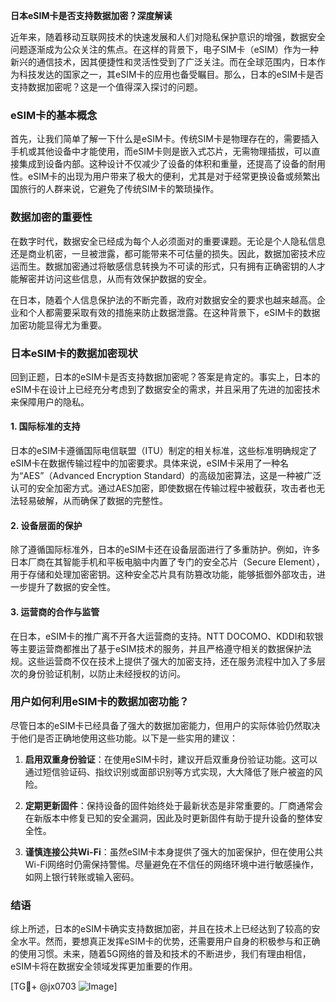 **日本eSIM卡是否支持数据加密？深度解读**

近年来，随着移动互联网技术的快速发展和人们对隐私保护意识的增强，数据安全问题逐渐成为公众关注的焦点。在这样的背景下，电子SIM卡（eSIM）作为一种新兴的通信技术，因其便捷性和灵活性受到了广泛关注。而在全球范围内，日本作为科技发达的国家之一，其eSIM卡的应用也备受瞩目。那么，日本的eSIM卡是否支持数据加密呢？这是一个值得深入探讨的问题。

### eSIM卡的基本概念

首先，让我们简单了解一下什么是eSIM卡。传统SIM卡是物理存在的，需要插入手机或其他设备中才能使用，而eSIM卡则是嵌入式芯片，无需物理插拔，可以直接集成到设备内部。这种设计不仅减少了设备的体积和重量，还提高了设备的耐用性。eSIM卡的出现为用户带来了极大的便利，尤其是对于经常更换设备或频繁出国旅行的人群来说，它避免了传统SIM卡的繁琐操作。

### 数据加密的重要性

在数字时代，数据安全已经成为每个人必须面对的重要课题。无论是个人隐私信息还是商业机密，一旦被泄露，都可能带来不可估量的损失。因此，数据加密技术应运而生。数据加密通过将敏感信息转换为不可读的形式，只有拥有正确密钥的人才能解密并访问这些信息，从而有效保护数据的安全。

在日本，随着个人信息保护法的不断完善，政府对数据安全的要求也越来越高。企业和个人都需要采取有效的措施来防止数据泄露。在这种背景下，eSIM卡的数据加密功能显得尤为重要。

### 日本eSIM卡的数据加密现状

回到正题，日本的eSIM卡是否支持数据加密呢？答案是肯定的。事实上，日本的eSIM卡在设计上已经充分考虑到了数据安全的需求，并且采用了先进的加密技术来保障用户的隐私。

#### 1. 国际标准的支持

日本的eSIM卡遵循国际电信联盟（ITU）制定的相关标准，这些标准明确规定了eSIM卡在数据传输过程中的加密要求。具体来说，eSIM卡采用了一种名为“AES”（Advanced Encryption Standard）的高级加密算法，这是一种被广泛认可的安全加密方式。通过AES加密，即使数据在传输过程中被截获，攻击者也无法轻易破解，从而确保了数据的完整性。

#### 2. 设备层面的保护

除了遵循国际标准外，日本的eSIM卡还在设备层面进行了多重防护。例如，许多日本厂商在其智能手机和平板电脑中内置了专门的安全芯片（Secure Element），用于存储和处理加密密钥。这种安全芯片具有防篡改功能，能够抵御外部攻击，进一步提升了数据的安全性。

#### 3. 运营商的合作与监管

在日本，eSIM卡的推广离不开各大运营商的支持。NTT DOCOMO、KDDI和软银等主要运营商都推出了基于eSIM技术的服务，并且严格遵守相关的数据保护法规。这些运营商不仅在技术上提供了强大的加密支持，还在服务流程中加入了多层次的身份验证机制，以防止未经授权的访问。

### 用户如何利用eSIM卡的数据加密功能？

尽管日本的eSIM卡已经具备了强大的数据加密能力，但用户的实际体验仍然取决于他们是否正确地使用这些功能。以下是一些实用的建议：

1. **启用双重身份验证**：在使用eSIM卡时，建议开启双重身份验证功能。这可以通过短信验证码、指纹识别或面部识别等方式实现，大大降低了账户被盗的风险。
   
2. **定期更新固件**：保持设备的固件始终处于最新状态是非常重要的。厂商通常会在新版本中修复已知的安全漏洞，因此及时更新固件有助于提升设备的整体安全性。

3. **谨慎连接公共Wi-Fi**：虽然eSIM卡本身提供了强大的加密保护，但在使用公共Wi-Fi网络时仍需保持警惕。尽量避免在不信任的网络环境中进行敏感操作，如网上银行转账或输入密码。

### 结语

综上所述，日本的eSIM卡确实支持数据加密，并且在技术上已经达到了较高的安全水平。然而，要想真正发挥eSIM卡的优势，还需要用户自身的积极参与和正确的使用习惯。未来，随着5G网络的普及和技术的不断进步，我们有理由相信，eSIM卡将在数据安全领域发挥更加重要的作用。

[TG💪+ @jx0703 ![Image](https://github.com/user-attachments/assets/dbca1d08-cadb-493c-b0ec-ad6f7a83f270)]
